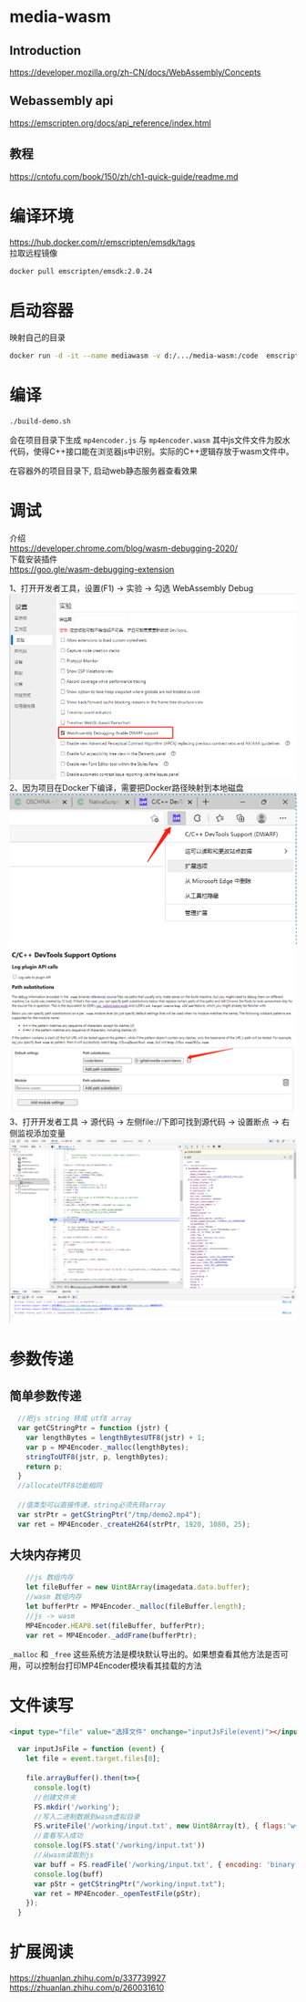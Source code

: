 # media-wasm
## Introduction
https://developer.mozilla.org/zh-CN/docs/WebAssembly/Concepts  

## Webassembly api
https://emscripten.org/docs/api_reference/index.html

## 教程
https://cntofu.com/book/150/zh/ch1-quick-guide/readme.md

# 编译环境
https://hub.docker.com/r/emscripten/emsdk/tags  
拉取远程镜像
```bash
docker pull emscripten/emsdk:2.0.24
```

# 启动容器
映射自己的目录
```bash
docker run -d -it --name mediawasm -v d:/.../media-wasm:/code  emscripten/emsdk:2.0.24 /bin/bash
```

# 编译
```bash
./build-demo.sh
``` 
会在项目目录下生成 ```mp4encoder.js``` 与 ```mp4encoder.wasm``` 其中js文件文件为胶水代码，使得C++接口能在浏览器js中识别。实际的C++逻辑存放于wasm文件中。


在容器外的项目目录下, 启动web静态服务器查看效果

# 调试
介绍  
https://developer.chrome.com/blog/wasm-debugging-2020/  
下载安装插件  
https://goo.gle/wasm-debugging-extension  
 
1、打开开发者工具，设置(F1) -> 实验 -> 勾选 WebAssembly Debug
![](./pics/debug1.png) 
2、因为项目在Docker下编译，需要把Docker路径映射到本地磁盘
![](./pics/debug2.png) 
![](./pics/debug3.png)
3、打开开发者工具 -> 源代码 -> 左侧file://下即可找到源代码 -> 设置断点 -> 右侧监视添加变量 
![](./pics/debug4.png)



# 参数传递
## 简单参数传递
```js
  //把js string 转成 utf8 array
  var getCStringPtr = function (jstr) {
    var lengthBytes = lengthBytesUTF8(jstr) + 1;
    var p = MP4Encoder._malloc(lengthBytes);
    stringToUTF8(jstr, p, lengthBytes);
    return p;
  }
  //allocateUTF8功能相同

  //值类型可以直接传递，string必须先转array
  var strPtr = getCStringPtr("/tmp/demo2.mp4");
  var ret = MP4Encoder._createH264(strPtr, 1920, 1080, 25);
```
## 大块内存拷贝
```js
    //js 数组内存
    let fileBuffer = new Uint8Array(imagedata.data.buffer);
    //wasm 数组内存
    let bufferPtr = MP4Encoder._malloc(fileBuffer.length);
    //js -> wasm
    MP4Encoder.HEAP8.set(fileBuffer, bufferPtr);
    var ret = MP4Encoder._addFrame(bufferPtr);
```

```_malloc``` 和 ```_free``` 这些系统方法是模块默认导出的。如果想查看其他方法是否可用，可以控制台打印MP4Encoder模块看其挂载的方法

# 文件读写
```html
<input type="file" value="选择文件" onchange="inputJsFile(event)"></input>
```
```js
  var inputJsFile = function (event) {
    let file = event.target.files[0];

    file.arrayBuffer().then(t=>{
      console.log(t)
      //创建文件夹
      FS.mkdir('/working');
      //写入二进制数据到wasm虚拟目录
      FS.writeFile('/working/input.txt', new Uint8Array(t), { flags:'w+' });
      //查看写入成功
      console.log(FS.stat('/working/input.txt'))
      //从wasm读取到js
      var buff = FS.readFile('/working/input.txt', { encoding: 'binary' });
      console.log(buff)
      var pStr = getCStringPtr("/working/input.txt");
      var ret = MP4Encoder._openTestFile(pStr);
    });
  }
```


# 扩展阅读
https://zhuanlan.zhihu.com/p/337739927  
https://zhuanlan.zhihu.com/p/260031610  